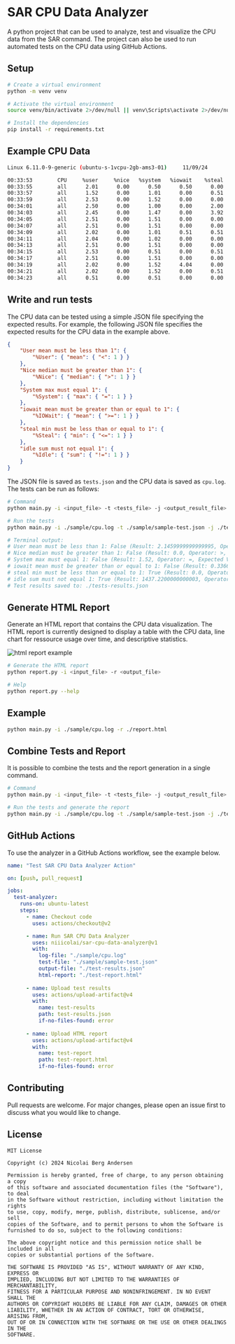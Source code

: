 # SAR CPU Data Analyzer
A python project that can be used to analyze, test and visualize the CPU data from the SAR command. The project can also be used to run automated tests on the CPU data using GitHub Actions.

## Setup
```bash
# Create a virtual environment
python -m venv venv

# Activate the virtual environment
source venv/bin/activate 2>/dev/null || venv\Scripts\activate 2>/dev/null || source venv/Scripts/activate 2>/dev/null && echo "Virtual environment activated." || echo "Failed to activate virtual environment."

# Install the dependencies
pip install -r requirements.txt
```

## Example CPU Data
```bash
Linux 6.11.0-9-generic (ubuntu-s-1vcpu-2gb-ams3-01)     11/09/24        _x86_64_        (1 CPU)

00:33:53        CPU     %user     %nice   %system   %iowait    %steal     %idle
00:33:55        all      2.01      0.00      0.50      0.50      0.00     96.98
00:33:57        all      1.52      0.00      1.01      0.00      0.51     96.97
00:33:59        all      2.53      0.00      1.52      0.00      0.00     95.96
00:34:01        all      2.50      0.00      1.00      0.00      2.00     94.50
00:34:03        all      2.45      0.00      1.47      0.00      3.92     92.16
00:34:05        all      2.51      0.00      1.51      0.00      0.00     95.98
00:34:07        all      2.51      0.00      1.51      0.00      0.00     95.98
00:34:09        all      2.02      0.00      1.01      0.51      0.51     95.96
00:34:11        all      2.04      0.00      1.02      0.00      0.00     96.94
00:34:13        all      2.51      0.00      1.51      0.00      0.00     95.98
00:34:15        all      2.53      0.00      0.51      0.00      0.51     96.46
00:34:17        all      2.51      0.00      1.51      0.00      0.00     95.98
00:34:19        all      2.02      0.00      1.52      4.04      0.00     92.42
00:34:21        all      2.02      0.00      1.52      0.00      0.51     95.96
00:34:23        all      0.51      0.00      0.51      0.00      0.00     98.99
```

## Write and run tests
The CPU data can be tested using a simple JSON file specifying the expected results.
For example, the following JSON file specifies the expected results for the CPU data in the example above.
```json
{
    "User mean must be less than 1": { 
        "%User": { "mean": { "<": 1 } }
    },
    "Nice median must be greater than 1": { 
        "%Nice": { "median": { ">": 1 } }
    },
    "System max must equal 1": { 
        "%System": { "max": { "=": 1 } }
    },
    "iowait mean must be greater than or equal to 1": { 
        "%IOWait": { "mean": { ">=": 1 } }
    },
    "steal min must be less than or equal to 1": { 
        "%Steal": { "min": { "<=": 1 } }
    },
    "idle sum must not equal 1": {
        "%Idle": { "sum": { "!=": 1 } }
    }
}
```
The JSON file is saved as `tests.json` and the CPU data is saved as `cpu.log`. The tests can be run as follows:
```bash
# Command
python main.py -i <input_file> -t <tests_file> -j <output_result_file>

# Run the tests
python main.py -i ./sample/cpu.log -t ./sample/sample-test.json -j ./tests-results.json

# Terminal output:
# User mean must be less than 1: False (Result: 2.1459999999999995, Operator: <, Expected Value: 1)
# Nice median must be greater than 1: False (Result: 0.0, Operator: >, Expected Value: 1)
# System max must equal 1: False (Result: 1.52, Operator: =, Expected Value: 1)
# iowait mean must be greater than or equal to 1: False (Result: 0.33666666666666667, Operator: >=, Expected Value: 1)
# steal min must be less than or equal to 1: True (Result: 0.0, Operator: <=, Expected Value: 1)
# idle sum must not equal 1: True (Result: 1437.2200000000003, Operator: !=, Expected Value: 1)
# Test results saved to: ./tests-results.json
```

## Generate HTML Report
Generate an HTML report that contains the CPU data visualization. The HTML report is currently designed to display a table with the CPU data, line chart for ressource usage over time, and descriptive statistics.

![html report example](examples/html-report-img.png)

```bash
# Generate the HTML report
python report.py -i <input_file> -r <output_file>

# Help
python report.py --help
```

## Example
```bash
python main.py -i ./sample/cpu.log -r ./report.html
```

## Combine Tests and Report
It is possible to combine the tests and the report generation in a single command.
```bash
# Command
python main.py -i <input_file> -t <tests_file> -j <output_result_file> -r <output_report_file>

# Run the tests and generate the report
python main.py -i ./sample/cpu.log -t ./sample/sample-test.json -j ./tests-results.json -r ./report.html
```

## GitHub Actions
To use the analyzer in a GitHub Actions workflow, see the example below.
```yaml
name: "Test SAR CPU Data Analyzer Action"

on: [push, pull_request]

jobs:
  test-analyzer:
    runs-on: ubuntu-latest
    steps:
      - name: Checkout code
        uses: actions/checkout@v2

      - name: Run SAR CPU Data Analyzer
        uses: niiicolai/sar-cpu-data-analyzer@v1
        with:
          log-file: "./sample/cpu.log"
          test-file: "./sample/sample-test.json"
          output-file: "./test-results.json" 
          html-report: "./test-report.html"
      
      - name: Upload test results
        uses: actions/upload-artifact@v4
        with:
          name: test-results
          path: test-results.json
          if-no-files-found: error
      
      - name: Upload HTML report
        uses: actions/upload-artifact@v4
        with:
          name: test-report
          path: test-report.html
          if-no-files-found: error
```

## Contributing
Pull requests are welcome. For major changes, please open an issue first to discuss what you would like to change.

## License
```
MIT License

Copyright (c) 2024 Nicolai Berg Andersen

Permission is hereby granted, free of charge, to any person obtaining a copy
of this software and associated documentation files (the "Software"), to deal
in the Software without restriction, including without limitation the rights
to use, copy, modify, merge, publish, distribute, sublicense, and/or sell
copies of the Software, and to permit persons to whom the Software is
furnished to do so, subject to the following conditions:

The above copyright notice and this permission notice shall be included in all
copies or substantial portions of the Software.

THE SOFTWARE IS PROVIDED "AS IS", WITHOUT WARRANTY OF ANY KIND, EXPRESS OR
IMPLIED, INCLUDING BUT NOT LIMITED TO THE WARRANTIES OF MERCHANTABILITY,
FITNESS FOR A PARTICULAR PURPOSE AND NONINFRINGEMENT. IN NO EVENT SHALL THE
AUTHORS OR COPYRIGHT HOLDERS BE LIABLE FOR ANY CLAIM, DAMAGES OR OTHER
LIABILITY, WHETHER IN AN ACTION OF CONTRACT, TORT OR OTHERWISE, ARISING FROM,
OUT OF OR IN CONNECTION WITH THE SOFTWARE OR THE USE OR OTHER DEALINGS IN THE
SOFTWARE.
```
